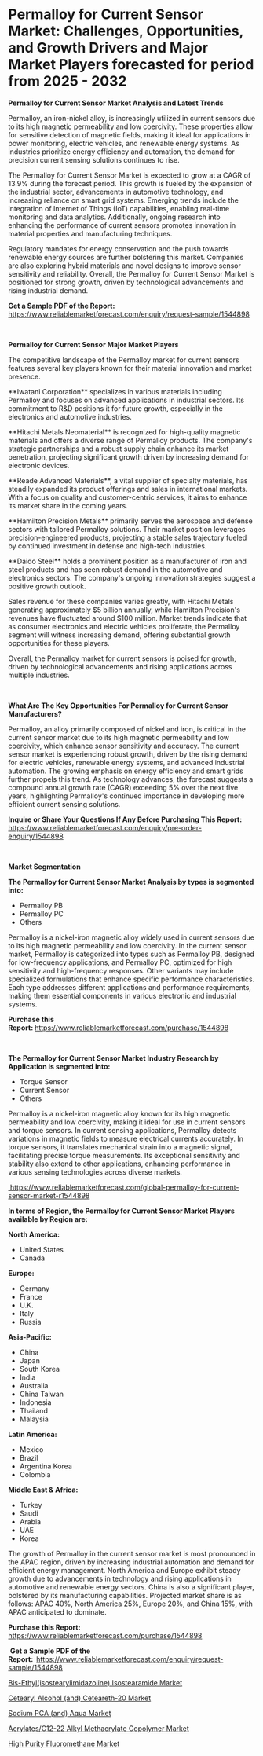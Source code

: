 <p><h1>Permalloy for Current Sensor Market: Challenges, Opportunities, and Growth Drivers and Major Market Players forecasted for period from 2025 - 2032</h1></p><p><strong>Permalloy for Current Sensor Market Analysis and Latest Trends</strong></p>
<p><p>Permalloy, an iron-nickel alloy, is increasingly utilized in current sensors due to its high magnetic permeability and low coercivity. These properties allow for sensitive detection of magnetic fields, making it ideal for applications in power monitoring, electric vehicles, and renewable energy systems. As industries prioritize energy efficiency and automation, the demand for precision current sensing solutions continues to rise.</p><p>The Permalloy for Current Sensor Market is expected to grow at a CAGR of 13.9% during the forecast period. This growth is fueled by the expansion of the industrial sector, advancements in automotive technology, and increasing reliance on smart grid systems. Emerging trends include the integration of Internet of Things (IoT) capabilities, enabling real-time monitoring and data analytics. Additionally, ongoing research into enhancing the performance of current sensors promotes innovation in material properties and manufacturing techniques.</p><p>Regulatory mandates for energy conservation and the push towards renewable energy sources are further bolstering this market. Companies are also exploring hybrid materials and novel designs to improve sensor sensitivity and reliability. Overall, the Permalloy for Current Sensor Market is positioned for strong growth, driven by technological advancements and rising industrial demand.</p></p>
<p><strong>Get a Sample PDF of the Report:&nbsp;</strong> <a href="https://www.reliablemarketforecast.com/enquiry/request-sample/1544898?utm_campaign=1169&utm_medium=2&utm_source=Github&utm_content=ia&utm_term=02042025&utm_id=permalloy-for-current-sensor">https://www.reliablemarketforecast.com/enquiry/request-sample/1544898</a></p>
<p>&nbsp;</p>
<p><strong>Permalloy for Current Sensor Major Market Players</strong></p>
<p><p>The competitive landscape of the Permalloy market for current sensors features several key players known for their material innovation and market presence. </p><p>**Iwatani Corporation** specializes in various materials including Permalloy and focuses on advanced applications in industrial sectors. Its commitment to R&D positions it for future growth, especially in the electronics and automotive industries.</p><p>**Hitachi Metals Neomaterial** is recognized for high-quality magnetic materials and offers a diverse range of Permalloy products. The company's strategic partnerships and a robust supply chain enhance its market penetration, projecting significant growth driven by increasing demand for electronic devices.</p><p>**Reade Advanced Materials**, a vital supplier of specialty materials, has steadily expanded its product offerings and sales in international markets. With a focus on quality and customer-centric services, it aims to enhance its market share in the coming years.</p><p>**Hamilton Precision Metals** primarily serves the aerospace and defense sectors with tailored Permalloy solutions. Their market position leverages precision-engineered products, projecting a stable sales trajectory fueled by continued investment in defense and high-tech industries.</p><p>**Daido Steel** holds a prominent position as a manufacturer of iron and steel products and has seen robust demand in the automotive and electronics sectors. The company's ongoing innovation strategies suggest a positive growth outlook.</p><p>Sales revenue for these companies varies greatly, with Hitachi Metals generating approximately $5 billion annually, while Hamilton Precision's revenues have fluctuated around $100 million. Market trends indicate that as consumer electronics and electric vehicles proliferate, the Permalloy segment will witness increasing demand, offering substantial growth opportunities for these players. </p><p>Overall, the Permalloy market for current sensors is poised for growth, driven by technological advancements and rising applications across multiple industries.</p></p>
<p>&nbsp;</p>
<p><strong>What Are The Key Opportunities For Permalloy for Current Sensor Manufacturers?</strong></p>
<p><p>Permalloy, an alloy primarily composed of nickel and iron, is critical in the current sensor market due to its high magnetic permeability and low coercivity, which enhance sensor sensitivity and accuracy. The current sensor market is experiencing robust growth, driven by the rising demand for electric vehicles, renewable energy systems, and advanced industrial automation. The growing emphasis on energy efficiency and smart grids further propels this trend. As technology advances, the forecast suggests a compound annual growth rate (CAGR) exceeding 5% over the next five years, highlighting Permalloy's continued importance in developing more efficient current sensing solutions.</p></p>
<p><strong>Inquire or Share Your Questions If Any Before Purchasing This Report:</strong> <a href="https://www.reliablemarketforecast.com/enquiry/pre-order-enquiry/1544898?utm_campaign=1169&utm_medium=2&utm_source=Github&utm_content=ia&utm_term=02042025&utm_id=permalloy-for-current-sensor">https://www.reliablemarketforecast.com/enquiry/pre-order-enquiry/1544898</a></p>
<p>&nbsp;</p>
<p><strong>Market Segmentation</strong></p>
<p><strong>The Permalloy for Current Sensor Market Analysis by types is segmented into:</strong></p>
<p><ul><li>Permalloy PB</li><li>Permalloy PC</li><li>Others</li></ul></p>
<p><p>Permalloy is a nickel-iron magnetic alloy widely used in current sensors due to its high magnetic permeability and low coercivity. In the current sensor market, Permalloy is categorized into types such as Permalloy PB, designed for low-frequency applications, and Permalloy PC, optimized for high sensitivity and high-frequency responses. Other variants may include specialized formulations that enhance specific performance characteristics. Each type addresses different applications and performance requirements, making them essential components in various electronic and industrial systems.</p></p>
<p><strong>Purchase this Report:&nbsp;</strong><a href="https://www.reliablemarketforecast.com/purchase/1544898?utm_campaign=1169&utm_medium=2&utm_source=Github&utm_content=ia&utm_term=02042025&utm_id=permalloy-for-current-sensor">https://www.reliablemarketforecast.com/purchase/1544898</a></p>
<p>&nbsp;</p>
<p><strong>The Permalloy for Current Sensor Market Industry Research by Application is segmented into:</strong></p>
<p><ul><li>Torque Sensor</li><li>Current Sensor</li><li>Others</li></ul></p>
<p><p>Permalloy is a nickel-iron magnetic alloy known for its high magnetic permeability and low coercivity, making it ideal for use in current sensors and torque sensors. In current sensing applications, Permalloy detects variations in magnetic fields to measure electrical currents accurately. In torque sensors, it translates mechanical strain into a magnetic signal, facilitating precise torque measurements. Its exceptional sensitivity and stability also extend to other applications, enhancing performance in various sensing technologies across diverse markets.</p></p>
<p><a href="https://www.reliablemarketforecast.com/global-permalloy-for-current-sensor-market-r1544898?utm_campaign=1169&utm_medium=2&utm_source=Github&utm_content=ia&utm_term=02042025&utm_id=permalloy-for-current-sensor">&nbsp;https://www.reliablemarketforecast.com/global-permalloy-for-current-sensor-market-r1544898</a></p>
<p><strong>In terms of Region, the Permalloy for Current Sensor Market Players available by Region are:</strong></p>
<p>
    <p> <strong> North America: </strong>
        <ul>
            <li>United States</li>
            <li>Canada</li>
        </ul>
        </p> 
    <p> <strong> Europe: </strong>
        <ul>
            <li>Germany</li>
            <li>France</li>
            <li>U.K.</li>
            <li>Italy</li>
            <li>Russia</li>
        </ul>
        </p> 
    <p> <strong> Asia-Pacific: </strong>
        <ul>
            <li>China</li>
            <li>Japan</li>
            <li>South Korea</li>
            <li>India</li>
            <li>Australia</li>
            <li>China Taiwan</li>
            <li>Indonesia</li>
            <li>Thailand</li>
            <li>Malaysia</li>
        </ul>
        </p> 
    <p> <strong> Latin America: </strong>
        <ul>
            <li>Mexico</li>
            <li>Brazil</li>
            <li>Argentina Korea</li>
            <li>Colombia</li>
        </ul>
        </p> 
    <p> <strong> Middle East & Africa: </strong>
        <ul>
            <li>Turkey</li>
            <li>Saudi</li>
            <li>Arabia</li>
            <li>UAE</li>
            <li>Korea</li>
        </ul>
    </p>
    </p>
<p><p>The growth of Permalloy in the current sensor market is most pronounced in the APAC region, driven by increasing industrial automation and demand for efficient energy management. North America and Europe exhibit steady growth due to advancements in technology and rising applications in automotive and renewable energy sectors. China is also a significant player, bolstered by its manufacturing capabilities. Projected market share is as follows: APAC 40%, North America 25%, Europe 20%, and China 15%, with APAC anticipated to dominate.</p></p>
<p><strong>Purchase this Report: </strong><a href="https://www.reliablemarketforecast.com/purchase/1544898?utm_campaign=1169&utm_medium=2&utm_source=Github&utm_content=ia&utm_term=02042025&utm_id=permalloy-for-current-sensor">https://www.reliablemarketforecast.com/purchase/1544898</a></p>
<p>&nbsp;<strong>Get a Sample PDF of the Report:&nbsp;&nbsp;</strong><a href="https://www.reliablemarketforecast.com/enquiry/request-sample/1544898?utm_campaign=1169&utm_medium=2&utm_source=Github&utm_content=ia&utm_term=02042025&utm_id=permalloy-for-current-sensor">https://www.reliablemarketforecast.com/enquiry/request-sample/1544898</a></p>
<p><strong></strong></p>
<p><p><a href="https://github.com/lontohhikma/Market-Research-Report-List-1/blob/main/bis-ethylisostearylimidazoline-isostearamide-market.md?utm_campaign=1169&utm_medium=2&utm_source=Github&utm_content=ia&utm_term=02042025&utm_id=permalloy-for-current-sensor">Bis-Ethyl(isostearylimidazoline) Isostearamide Market</a></p><p><a href="https://github.com/steegeneat/Market-Research-Report-List-1/blob/main/cetearyl-alcohol-and-ceteareth-20-market.md?utm_campaign=1169&utm_medium=2&utm_source=Github&utm_content=ia&utm_term=02042025&utm_id=permalloy-for-current-sensor">Cetearyl Alcohol (and) Ceteareth-20 Market</a></p><p><a href="https://github.com/clemmheisefy/Market-Research-Report-List-1/blob/main/sodium-pca-and-aqua-market.md?utm_campaign=1169&utm_medium=2&utm_source=Github&utm_content=ia&utm_term=02042025&utm_id=permalloy-for-current-sensor">Sodium PCA (and) Aqua Market</a></p><p><a href="https://github.com/payareganiou/Market-Research-Report-List-1/blob/main/acrylatesc12-22-alkyl-methacrylate-copolymer-market.md?utm_campaign=1169&utm_medium=2&utm_source=Github&utm_content=ia&utm_term=02042025&utm_id=permalloy-for-current-sensor">Acrylates/C12-22 Alkyl Methacrylate Copolymer Market</a></p><p><a href="https://github.com/enieyfabius/Market-Research-Report-List-1/blob/main/high-purity-fluoromethane-market.md?utm_campaign=1169&utm_medium=2&utm_source=Github&utm_content=ia&utm_term=02042025&utm_id=permalloy-for-current-sensor">High Purity Fluoromethane Market</a></p></p>